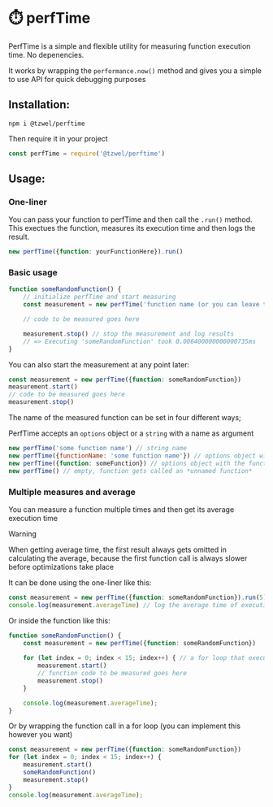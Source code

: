 # ⏱️ perfTime

PerfTime is a simple and flexible utility for measuring function execution time. No depenencies.

It works by wrapping the `performance.now()` method and gives you a simple to use API for quick debugging purposes

## Installation:
```
npm i @tzwel/perftime
```

Then require it in your project

```js
const perfTime = require('@tzwel/perftime')
```

## Usage:

### One-liner
You can pass your function to perfTime and then call the `.run()` method. This exectues the function, measures its execution time and then logs the result.
```js
new perfTime({function: yourFunctionHere}).run()
```

### Basic usage
```js
function someRandomFunction() {
	// initialize perfTime and start measuring
	const measurement = new perfTime('function name (or you can leave this blank)').start()

	// code to be measured goes here

	measurement.stop() // stop the measurement and log results
	// => Executing 'someRandomFunction' took 0.006400000000000735ms
}
```

You can also start the measurement at any point later:
```js
const measurement = new perfTime({function: someRandomFunction})
measurement.start()
// code to be measured goes here
measurement.stop()

```

The name of the measured function can be set in four different ways;

PerfTime accepts an `options` object or a `string` with a name as argument
```js
new perfTime('some function name') // string name
new perfTime({functionName: 'some function name'}) // options object with provided function name
new perfTime({function: someFunction}) // options object with the function name derived automatically from the passed function
new perfTime() // empty, function gets called an *unnamed function*
```

### Multiple measures and average
You can measure a function multiple times and then get its average execution time

> [!WARNING]
> When getting average time, the first result always gets omitted in calculating the average, because the first function call is always slower before optimizations take place

It can be done using the one-liner like this:
```js
const measurement = new perfTime({function: someRandomFunction}).run(5) // benchmarks the function 5 times
console.log(measurement.averageTime) // log the average time of execution
```

Or inside the function like this: 

```js
function someRandomFunction() {
	const measurement = new perfTime({function: someRandomFunction})
	
	for (let index = 0; index < 15; index++) { // a for loop that executes code multiple times
		measurement.start()
		// function code to be measured goes here
		measurement.stop()
	}

	console.log(measurement.averageTime);
}
```

Or by wrapping the function call in a for loop (you can implement this however you want)

```js
const measurement = new perfTime({function: someRandomFunction})
for (let index = 0; index < 15; index++) {
	measurement.start()
	someRandomFunction()
	measurement.stop()
}
console.log(measurement.averageTime);
```